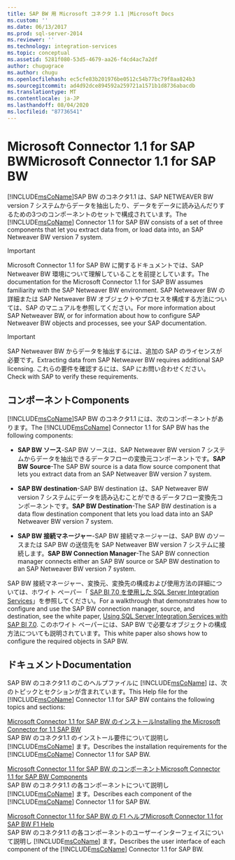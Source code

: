 ```yaml
---
title: SAP BW 用 Microsoft コネクタ 1.1 |Microsoft Docs
ms.custom: ''
ms.date: 06/13/2017
ms.prod: sql-server-2014
ms.reviewer: ''
ms.technology: integration-services
ms.topic: conceptual
ms.assetid: 5281f080-53d5-4679-aa26-f4cd4ac7a2df
author: chugugrace
ms.author: chugu
ms.openlocfilehash: ec5cfe83b201976be0512c54b77bc79f8aa824b3
ms.sourcegitcommit: ad4d92dce894592a259721a1571b1d8736abacdb
ms.translationtype: MT
ms.contentlocale: ja-JP
ms.lasthandoff: 08/04/2020
ms.locfileid: "87736541"
---
```

# <a name="microsoft-connector-11-for-sap-bw"></a><span data-ttu-id="d09f9-102">Microsoft Connector 1.1 for SAP BW</span><span class="sxs-lookup"><span data-stu-id="d09f9-102">Microsoft Connector 1.1 for SAP BW</span></span>
  <span data-ttu-id="d09f9-103">[!INCLUDE[msCoName](../includes/msconame-md.md)]SAP BW のコネクタ1.1 は、SAP NETWEAVER BW version 7 システムからデータを抽出したり、データをデータに読み込んだりするための3つのコンポーネントのセットで構成されています。</span><span class="sxs-lookup"><span data-stu-id="d09f9-103">The [!INCLUDE[msCoName](../includes/msconame-md.md)] Connector 1.1 for SAP BW consists of a set of three components that let you extract data from, or load data into, an SAP Netweaver BW version 7 system.</span></span>  
  
> [!IMPORTANT]  
>  <span data-ttu-id="d09f9-104">Microsoft Connector 1.1 for SAP BW に関するドキュメントでは、SAP Netweaver BW 環境について理解していることを前提としています。</span><span class="sxs-lookup"><span data-stu-id="d09f9-104">The documentation for the Microsoft Connector 1.1 for SAP BW assumes familiarity with the SAP Netweaver BW environment.</span></span> <span data-ttu-id="d09f9-105">SAP Netweaver BW の詳細または SAP Netweaver BW オブジェクトやプロセスを構成する方法については、SAP のマニュアルを参照してください。</span><span class="sxs-lookup"><span data-stu-id="d09f9-105">For more information about SAP Netweaver BW, or for information about how to configure SAP Netweaver BW objects and processes, see your SAP documentation.</span></span>  
  
> [!IMPORTANT]  
>  <span data-ttu-id="d09f9-106">SAP Netweaver BW からデータを抽出するには、追加の SAP のライセンスが必要です。</span><span class="sxs-lookup"><span data-stu-id="d09f9-106">Extracting data from SAP Netweaver BW requires additional SAP licensing.</span></span> <span data-ttu-id="d09f9-107">これらの要件を確認するには、SAP にお問い合わせください。</span><span class="sxs-lookup"><span data-stu-id="d09f9-107">Check with SAP to verify these requirements.</span></span>  
  
## <a name="components"></a><span data-ttu-id="d09f9-108">コンポーネント</span><span class="sxs-lookup"><span data-stu-id="d09f9-108">Components</span></span>  
 <span data-ttu-id="d09f9-109">[!INCLUDE[msCoName](../includes/msconame-md.md)]SAP BW のコネクタ1.1 には、次のコンポーネントがあります。</span><span class="sxs-lookup"><span data-stu-id="d09f9-109">The [!INCLUDE[msCoName](../includes/msconame-md.md)] Connector 1.1 for SAP BW has the following components:</span></span>  
  
-   <span data-ttu-id="d09f9-110">**SAP BW ソース**-SAP BW ソースは、SAP Netweaver BW version 7 システムからデータを抽出できるデータフローの変換元コンポーネントです。</span><span class="sxs-lookup"><span data-stu-id="d09f9-110">**SAP BW Source**-The SAP BW source is a data flow source component that lets you extract data from an SAP Netweaver BW version 7 system.</span></span>  
  
-   <span data-ttu-id="d09f9-111">**SAP BW destination**-SAP BW destination は、SAP Netweaver BW version 7 システムにデータを読み込むことができるデータフロー変換先コンポーネントです。</span><span class="sxs-lookup"><span data-stu-id="d09f9-111">**SAP BW Destination**-The SAP BW destination is a data flow destination component that lets you load data into an SAP Netweaver BW version 7 system.</span></span>  
  
-   <span data-ttu-id="d09f9-112">**SAP BW 接続マネージャー**-SAP BW 接続マネージャーは、SAP BW のソースまたは SAP BW の送信先を SAP Netweaver BW version 7 システムに接続します。</span><span class="sxs-lookup"><span data-stu-id="d09f9-112">**SAP BW Connection Manager**-The SAP BW connection manager connects either an SAP BW source or SAP BW destination to an SAP Netweaver BW version 7 system.</span></span>  
  
 <span data-ttu-id="d09f9-113">SAP BW 接続マネージャー、変換元、変換先の構成および使用方法の詳細については、ホワイト ペーパー「 [SAP BI 7.0 を使用した SQL Server Integration Services](https://go.microsoft.com/fwlink/?LinkId=301897)」を参照してください。</span><span class="sxs-lookup"><span data-stu-id="d09f9-113">For a walkthrough that demonstrates how to configure and use the SAP BW connection manager, source, and destination, see the white paper, [Using SQL Server Integration Services with SAP BI 7.0](https://go.microsoft.com/fwlink/?LinkId=301897).</span></span> <span data-ttu-id="d09f9-114">このホワイト ペーパーには、SAP BW で必要なオブジェクトの構成方法についても説明されています。</span><span class="sxs-lookup"><span data-stu-id="d09f9-114">This white paper also shows how to configure the required objects in SAP BW.</span></span>  
  
## <a name="documentation"></a><span data-ttu-id="d09f9-115">ドキュメント</span><span class="sxs-lookup"><span data-stu-id="d09f9-115">Documentation</span></span>  
 <span data-ttu-id="d09f9-116">SAP BW のコネクタ1.1 のこのヘルプファイルに [!INCLUDE[msCoName](../includes/msconame-md.md)] は、次のトピックとセクションが含まれています。</span><span class="sxs-lookup"><span data-stu-id="d09f9-116">This Help file for the [!INCLUDE[msCoName](../includes/msconame-md.md)] Connector 1.1 for SAP BW contains the following topics and sections:</span></span>  
  
 [<span data-ttu-id="d09f9-117">Microsoft Connector 1.1 for SAP BW のインストール</span><span class="sxs-lookup"><span data-stu-id="d09f9-117">Installing the Microsoft Connector for 1.1 SAP BW</span></span>](installing-the-microsoft-connector-for-sap-bw.md)  
 <span data-ttu-id="d09f9-118">SAP BW のコネクタ1.1 のインストール要件について説明し [!INCLUDE[msCoName](../includes/msconame-md.md)] ます。</span><span class="sxs-lookup"><span data-stu-id="d09f9-118">Describes the installation requirements for the [!INCLUDE[msCoName](../includes/msconame-md.md)] Connector 1.1 for SAP BW.</span></span>  
  
 [<span data-ttu-id="d09f9-119">Microsoft Connector 1.1 for SAP BW のコンポーネント</span><span class="sxs-lookup"><span data-stu-id="d09f9-119">Microsoft Connector 1.1 for SAP BW Components</span></span>](microsoft-connector-for-sap-bw-components.md)  
 <span data-ttu-id="d09f9-120">SAP BW のコネクタ1.1 の各コンポーネントについて説明し [!INCLUDE[msCoName](../includes/msconame-md.md)] ます。</span><span class="sxs-lookup"><span data-stu-id="d09f9-120">Describes each component of the [!INCLUDE[msCoName](../includes/msconame-md.md)] Connector 1.1 for SAP BW.</span></span>  
  
 [<span data-ttu-id="d09f9-121">Microsoft Connector 1.1 for SAP BW の F1 ヘルプ</span><span class="sxs-lookup"><span data-stu-id="d09f9-121">Microsoft Connector 1.1 for SAP BW F1 Help</span></span>](microsoft-connector-for-sap-bw-f1-help.md)  
 <span data-ttu-id="d09f9-122">SAP BW のコネクタ1.1 の各コンポーネントのユーザーインターフェイスについて説明し [!INCLUDE[msCoName](../includes/msconame-md.md)] ます。</span><span class="sxs-lookup"><span data-stu-id="d09f9-122">Describes the user interface of each component of the [!INCLUDE[msCoName](../includes/msconame-md.md)] Connector 1.1 for SAP BW.</span></span>  
  
  
